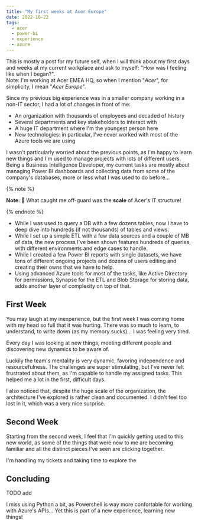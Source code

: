 ```yaml
---
title: "My first weeks at Acer Europe"
date: 2022-10-22
tags:
  - acer
  - power-bi
  - experience
  - azure
---
```

This is mostly a post for my future self, when I will think about my first days and weeks at my current workplace and ask to myself: "How was I feeling like when I began?".  
Note: I'm working at Acer EMEA HQ, so when I mention "*Acer*", for simplicity, I mean "*Acer Europe*".

Since my previous big experience was in a smaller company working in a non-IT sector, I had a lot of changes in front of me:
- An organization with thousands of employees and decaded of history
- Several departments and key stakeholders to interact with
- A huge IT department where I'm the youngest person here
- New technologies: in particular, I've never worked with most of the Azure tools we are using

I wasn't particularly worried about the previous points, as I'm happy to learn new things and I'm used to manage projects with lots of different users. Being a Business Intelligence Developer, my current tasks are mostly about managing Power BI dashboards and collecting data from some of the company's databases, more or less what I was used to do before... 

{% note %}

**Note:** 🤯 What caught me off-guard was the **scale** of Acer's IT structure!

{% endnote %}

- While I was used to query a DB with a few dozens tables, now I have to deep dive into hundreds (if not thousands) of tables and views.
- While I set up a simple ETL with a few data sources and a couple of MB of data, the new process I've been shown features hundreds of queries, with different environments and edge cases to handle.
- While I created a few Power BI reports with single datasets, we have tons of different ongoing projects and dozens of users editing and creating their owns that we have to help.
- Using advanced Azure tools for most of the tasks, like Active Directory for permissions, Synapse for the ETL and Blob Storage for storing data, adds another layer of complexity on top of that.

## First Week

You may laugh at my inexperience, but the first week I was coming home with my head so full that it was hurting. There was so much to learn, to understand, to write down (as my memory sucks)... I was feeling very tired.

Every day I was looking at new things, meeting different people and discovering new dynamics to be aware of.

Luckily the team's mentality is very dynamic, favoring independence and resourcefulness. The challenges are super stimulating, but I've never felt frustrated about them, as I'm capable to handle my assigned tasks. This helped me a lot in the first, difficult days.

I also noticed that, despite the huge scale of the organization, the architecture I've explored is rather clean and documented. I didn't feel too lost in it, which was a very nice surprise.

## Second Week

Starting from the second week, I feel that I'm quickly getting used to this new world, as some of the things that were new to me are becoming familiar and all the distinct pieces I've seen are clicking together.

I'm handling my tickets and taking time to explore the 

## Concluding

 TODO add

I miss using Python a bit, as Powershell is way more confortable for working with Azure's APIs... Yet this is part of a new experience, learning new things!